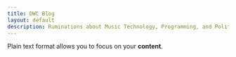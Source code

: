 ```yaml
---
title: DWC Blog
layout: default
description: Ruminations about Music Technology, Programming, and Politics.
---
```


Plain text format allows you to focus on your **content**.

<!--
You can use HTML elements in Markdown, such as the comment element, and they won't
be affected by a markdown parser. However, if you create an HTML element in your
markdown file, you cannot use markdown syntax within that element's contents.
Content is written in [Markdown](https://learnxinyminutes.com/docs/markdown/).

-->